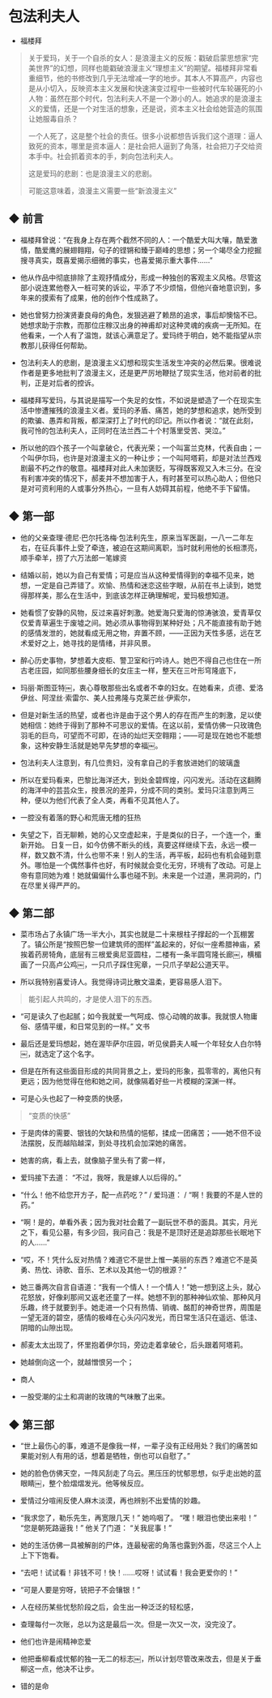 # 包法利夫人

- 福楼拜

> 关于爱玛，关于一个自杀的女人：是浪漫主义的反叛：戳破启蒙思想家“完美世界”的幻想，同样也能戳破浪漫主义“理想主义”的期望。福楼拜非常看重细节，他的书修改到几乎无法增减一字的地步。其本人不算高产，内容也是从小切入，反映资本主义发展和快速演变过程中一些被时代车轮碾死的小人物：虽然在那个时代，包法利夫人不是一个渺小的人。她追求的是浪漫主义的爱情，还是一个对生活的想象，还是说，资本主义社会给她营造的氛围让她服毒自杀？
>
> 一个人死了，这是整个社会的责任。很多小说都想告诉我们这个道理：逼人致死的资本，哪里是资本逼人：是社会把人逼到了角落，社会把刀子交给资本手中。社会抓着资本的手，刺向包法利夫人。
>
> 这是爱玛的悲剧：也是浪漫主义的悲剧。
>
> 可能这意味着，浪漫主义需要一些“新浪漫主义”


## ◆  前言

-  福楼拜曾说：“在我身上存在两个截然不同的人：一个酷爱大叫大嚷，酷爱激情，酷爱鹰的展翅翱翔，句子的铿锵和臻于巅峰的思想；另一个竭尽全力挖掘搜寻真实，既喜爱揭示细微的事实，也喜爱揭示重大事件……”

-  他从作品中彻底排除了主观抒情成分，形成一种独创的客观主义风格。尽管这部小说连累他卷入一桩可笑的诉讼，平添了不少烦恼，但他兴奋地意识到，多年来的摸索有了成果，他的创作个性成熟了。

-  她也曾努力扮演贤妻良母的角色，发狠逃避了赖昂的追求，事后却懊恼不已。她想求助于宗教，而那位庄稼汉出身的神甫却对这种灵魂的疾病一无所知。在他看来，一个人有了温饱，就该心满意足了。爱玛终于明白，她不能指望从宗教那儿获得任何帮助。

-  包法利夫人的悲剧，是浪漫主义幻想和现实生活发生冲突的必然后果。很难说作者是更多地批判了浪漫主义，还是更严厉地鞭挞了现实生活，他对前者的批判，正是对后者的控诉。

-  福楼拜写爱玛，与其说是描写一个失足的女性，不如说是塑造了一个在现实生活中惨遭摧残的浪漫主义者。爱玛的矛盾、痛苦，她的梦想和追求，她所受到的欺骗、愚弄和背叛，都深深打上了时代的印记。所以作者说：“就在此刻，我可怜的包法利夫人，正同时在法兰西二十个村落里受苦、哭泣。”

-  所以他的四个孩子一个叫拿破仑，代表光荣；一个叫富兰克林，代表自由；一个叫伊尔玛，也许是对浪漫主义的一种让步；一个叫阿塔莉，却是对法兰西戏剧最不朽之作的敬意。福楼拜对此人未加褒贬，写得既客观又入木三分。在没有利害冲突的情况下，郝麦并不想加害于人，有时甚至可以热心助人；但他只是对可资利用的人或事分外热心，一旦有人妨碍其前程，他绝不手下留情。


## ◆  第一部

-  他的父亲查理·德尼·巴尔托洛梅·包法利先生，原来当军医副，一八一二年左右，在征兵事件上受了牵连，被迫在这期间离职，当时就利用他的长相漂亮，顺手牵羊，捞了六万法郎一笔嫁资

-  结婚以前，她以为自己有爱情；可是应当从这种爱情得到的幸福不见来，她想，一定是自己弄错了。欢愉、热情和迷恋这些字眼，从前在书上读到，她觉得那样美，那么在生活中，到底该怎样正确理解呢，爱玛极想知道。

-  她看惯了安静的风物，反过来喜好刺激。她爱海只爱海的惊涛骇浪，爱青草仅仅爱青草遍生于废墟之间。她必须从事物得到某种好处；凡不能直接有助于她的感情发泄的，她就看成无用之物，弃置不顾，——正因为天性多感，远在艺术爱好之上，她寻找的是情绪，并非风景。

-  醉心历史事物，梦想着大皮柜、警卫室和行吟诗人。她巴不得自己也住在一所古老庄园，如同那些腰身细长的女庄主一样，整天在三叶形穹隆底下，

-  玛丽·斯图亚特￼，衷心尊敬那些出名或者不幸的妇女。在她看来，贞德、爱洛伊丝、阿涅丝·索雷尔、美人拉弗隆与克莱芒丝·伊索尔，

-  但是对新生活的热望，或者也许是由于这个男人的存在而产生的刺激，足以使她相信：她终于得到了那种不可思议的爱情。在这以前，爱情仿佛一只玫瑰色羽毛的巨鸟，可望而不可即，在诗的灿烂天空翱翔；——可是现在她也不能想象，这种安静生活就是她早先梦想的幸福￼。

-  包法利夫人注意到，有几位贵妇，没有拿自己的手套放进她们的玻璃盏

-  所以在爱玛看来，巴黎比海洋还大，到处金碧辉煌，闪闪发光。活动在这翻腾的海洋中的芸芸众生，按景况的差异，分成不同的类别。爱玛只注意到两三种，便以为他们代表了全人类，再看不见其他人了。

-  一腔没有着落的野心和荒唐无稽的狂热

-  失望之下，百无聊赖，她的心又空虚起来，于是类似的日子，一个连一个，重新开始。
日复一日，如今仿佛不断头的线，真要这样继续下去，永远一模一样，数又数不清，什么也带不来！别人的生活，再平板，起码也有机会碰到意外。哪怕是一个偶然事件也好，有时候就会变化无穷，环境有了改动。可是上帝有意同她为难！她就偏偏什么事也碰不到。未来是一个过道，黑洞洞的，门在尽里关得严严的。


## ◆  第二部

-  菜市场占了永镇广场一半大小，其实也就是二十来根柱子撑起的一个瓦棚罢了。镇公所是“按照巴黎一位建筑师的图样”盖起来的，好似一座希腊神庙，紧挨着药房犄角，底层有三根爱奥尼亚圆柱，二楼有一条半圆穹隆长廊￼，横楣画了一只高卢公鸡￼，一只爪子踩住宪章，一只爪子举起公道天平。

-  所以我特别喜爱诗人。我觉得诗词比散文温柔，更容易感人泪下。
> 能引起人共鸣的，才是使人泪下的东西。

-  “可是读久了也起腻；如今我就爱一气呵成、惊心动魄的故事。我就恨人物庸俗、感情平缓，和日常见到的一样。”
文书

-  最后还是爱玛想起，她在渥毕萨尔庄园，听见侯爵夫人喊一个年轻女人白尔特￼，就选定了这个名字。

-  但是在所有这些面目形成的共同背景之上，爱玛的形象，孤零零的，离他只有更远；因为他觉得在他和她之间，就像隔着好些一片模糊的深渊一样。


-  可是心头也起了一种变质的快感，
> “变质的快感”

-  于是肉体的需要、银钱的欠缺和热情的悒郁，揉成一团痛苦；——她不但不设法摆脱，反而越陷越深，到处寻找机会加深她的痛苦。

-  她害的病，看上去，就像脑子里头有了雾一样，

-  爱玛接下去道：
“不过，我呀，我是嫁人以后得的。”

-  “什么！他不给您开方子，配一点药吃？” / 爱玛道： / “啊！我要的不是人世的药。”

-  “啊！是的，单看外表；因为我对社会戴了一副玩世不恭的面具。其实，月光之下，看见公墓，有多少回，我问自己：我是不是顶好还是追踪那些长眠地下的人……”

-  “哎，不！凭什么反对热情？难道它不是世上惟一美丽的东西？难道它不是英勇、热忱、诗歌、音乐、艺术以及其他一切的根源？”

-  她三番两次自言自语道：“我有一个情人！一个情人！”她一想到这上头，就心花怒放，好像刹那间又返老还童了一样。她想不到的那种神仙欢愉、那种风月乐趣，终于就要到手。她走进一个只有热情、销魂、酩酊的神奇世界，周围是一望无涯的碧空，感情的极峰在心头闪闪发光，而日常生活只在遥远、低洼、阴暗的山隙出现。

-  郝麦太太出现了，怀里抱着伊尔玛，旁边走着拿破仑，后头跟着阿塔莉。

-  她越倒向这一个，就越憎恨另一个；

-  商人

-  一股受潮的尘土和凋谢的玫瑰的气味散了出来。


## ◆  第三部

-  “世上最伤心的事，难道不是像我一样，一辈子没有正经用处？我们的痛苦如果能对别人有用的话，想着是牺牲，倒也可以自慰了。”

-  她的脸色仿佛天空，一阵风刮走了乌云。黑压压的忧郁思想，似乎走出她的蓝眼睛￼，整个脸熠熠发光。他等候反应。

-  爱情过分喧闹反使人麻木淡漠，再也辨别不出爱情的妙趣。

-  “我求您了，勒乐先生，再宽限几天！”
她呜咽了。
“嘿！眼泪也使出来啦！”
“您是朝死路逼我！”
他关了门道：
“关我屁事！”

-  她的生活仿佛一具被解剖的尸体，连最秘密的角落也露到外面，尽这三个人上上下下饱看。

-  “去吧！试试看！非钱不可！快！……哎呀！试试看！我会更爱你的！”

-  “可是人要是穷呀，铳把子不会镶银！”

-  人在经历某些忧愁阶段之后，会生出一种泛泛的轻松感，

-  查理每付一次账，总以为这是最后一次。但是一次又一次，没完没了。

-  他们也许是闹精神恋爱

-  他把垂柳看成忧郁的独一无二的标志￼，所以计划尽管改来改去，但是关于垂柳这一点，他决不让步。

-  错的是命

